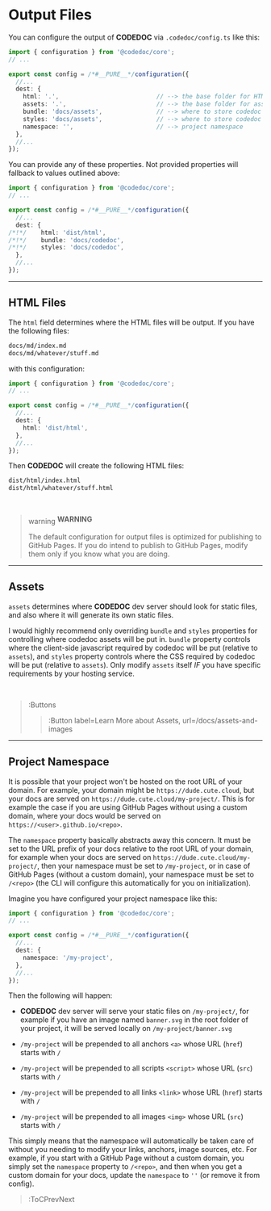 # Output Files

You can configure the output of **CODEDOC** via `.codedoc/config.ts` like this:

```ts | .codedoc/config.ts
import { configuration } from '@codedoc/core';
// ...

export const config = /*#__PURE__*/configuration({
  //...
  dest: {
    html: '.',                           // --> the base folder for HTML files
    assets: '.',                         // --> the base folder for assets
    bundle: 'docs/assets',               // --> where to store codedoc's bundle (relative to `assets`)
    styles: 'docs/assets',               // --> where to store codedoc's styles (relative to `assets`)
    namespace: '',                       // --> project namespace
  },
  //...
});
```

You can provide any of these properties. Not provided properties will fallback to values
outlined above:

```ts | .codedoc/config.ts
import { configuration } from '@codedoc/core';
// ...

export const config = /*#__PURE__*/configuration({
  //...
  dest: {
/*!*/    html: 'dist/html',
/*!*/    bundle: 'docs/codedoc',
/*!*/    styles: 'docs/codedoc',
  },
  //...
});
```

---

## HTML Files

The `html` field determines where the HTML files will be output. If you have the following files:

```bash
docs/md/index.md
docs/md/whatever/stuff.md
```

with this configuration:

```ts | .codedoc/config.ts
import { configuration } from '@codedoc/core';
// ...

export const config = /*#__PURE__*/configuration({
  //...
  dest: {
    html: 'dist/html',
  },
  //...
});
```

Then **CODEDOC** will create the following HTML files:

```bash
dist/html/index.html
dist/html/whatever/stuff.html
```

<br>

> <span class="icon-font" style="vertical-align: sub">warning</span> **WARNING**
>
> The default configuration for output files is optimized for publishing to GitHub Pages.
> If you do intend to publish to GitHub Pages, modify them only if you know what you are doing.

---

## Assets

`assets` determines where **CODEDOC** dev server should look for static files, and also where
it will generate its own static files.

I would highly recommend only overriding `bundle` and `styles` properties for controlling where
codedoc assets will be put in. `bundle` property controls where the client-side javascript
required by codedoc will be put (relative to `assets`), and `styles` property controls where
the CSS required by codedoc will be put (relative to `assets`).
Only modify `assets` itself _IF_ you have specific requirements
by your hosting service.

<br>

> :Buttons
> > :Button label=Learn More about Assets, url=/docs/assets-and-images

---

## Project Namespace

It is possible that your project won't be hosted on the root URL of your domain.
For example, your domain might be `https://dude.cute.cloud`, but your docs are served on
`https://dude.cute.cloud/my-project/`. This is for example the case if you are using
GitHub Pages without using a custom domain, where your docs would be served on
`https://<user>.github.io/<repo>`.

The `namespace` property basically abstracts away this concern. It must be set to the
URL prefix of your docs relative to the root URL of your domain, for example
when your docs are served on `https://dude.cute.cloud/my-project/`, then your namespace
must be set to `/my-project`, or in case of GitHub Pages (without a custom domain),
your namespace must be set to `/<repo>` (the CLI will configure this automatically for you
on initialization).

Imagine you have configured your project namespace like this:

```ts | .codedoc/config.ts
import { configuration } from '@codedoc/core';
// ...

export const config = /*#__PURE__*/configuration({
  //...
  dest: {
    namespace: '/my-project',
  },
  //...
});
```

Then the following will happen:

- **CODEDOC** dev server will serve your static files on `/my-project/`, for example
if you have an image named `banner.svg` in the root folder of your project, it will be served
locally on `/my-project/banner.svg`

- `/my-project` will be prepended to all anchors `<a>` whose URL (`href`) starts with `/`

- `/my-project` will be prepended to all scripts `<script>` whose URL (`src`) starts with `/`

- `/my-project` will be prepended to all links `<link>` whose URL (`href`) starts with `/`

- `/my-project` will be prepended to all images `<img>` whose URL (`src`) starts with `/`

This simply means that the namespace will automatically be taken care of without you needing
to modify your links, anchors, image sources, etc. For example, if you start with a GitHub Page
without a custom domain, you simply set the `namespace` property to `/<repo>`, and then when
you get a custom domain for your docs, update the `namespace` to `''` (or remove it from config).

> :ToCPrevNext